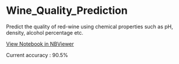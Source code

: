 # Wine_Quality_Prediction
Predict the quality of red-wine using chemical properties such as pH, density, alcohol percentage etc.

[View Notebook in NBViewer](https://nbviewer.jupyter.org/github/Mainakdeb/Wine_Quality_Prediction/blob/master/Wine_Connoisseur.ipynb)

Current accuracy : 90.5%
